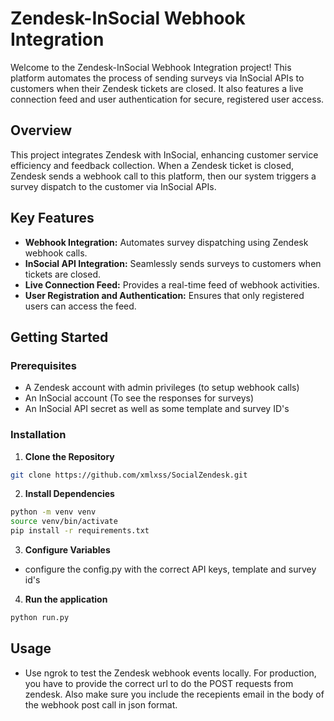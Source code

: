 # Zendesk-InSocial Webhook Integration

Welcome to the Zendesk-InSocial Webhook Integration project! This platform automates the process of sending surveys via InSocial APIs to customers when their Zendesk tickets are closed. It also features a live connection feed and user authentication for secure, registered user access.

## Overview

This project integrates Zendesk with InSocial, enhancing customer service efficiency and feedback collection. When a Zendesk ticket is closed, Zendesk sends a webhook call to this platform, then our system triggers a survey dispatch to the customer via InSocial APIs.

## Key Features

- **Webhook Integration:** Automates survey dispatching using Zendesk webhook calls.
- **InSocial API Integration:** Seamlessly sends surveys to customers when tickets are closed.
- **Live Connection Feed:** Provides a real-time feed of webhook activities.
- **User Registration and Authentication:** Ensures that only registered users can access the feed.

## Getting Started

### Prerequisites

- A Zendesk account with admin privileges (to setup webhook calls)
- An InSocial account (To see the responses for surveys)
- An InSocial API secret as well as some template and survey ID's

### Installation

1. **Clone the Repository**
```bash
git clone https://github.com/xmlxss/SocialZendesk.git
```
2. **Install Dependencies**
```bash
python -m venv venv
source venv/bin/activate
pip install -r requirements.txt
```
3. **Configure Variables**
- configure the config.py with the correct API keys, template and survey id's

4. **Run the application**
```bash
python run.py
```

## Usage
- Use ngrok to test the Zendesk webhook events locally. For production, you have to provide the correct url to do the POST requests from zendesk. Also make sure you include the recepients email in the body of the webhook post call in json format.

